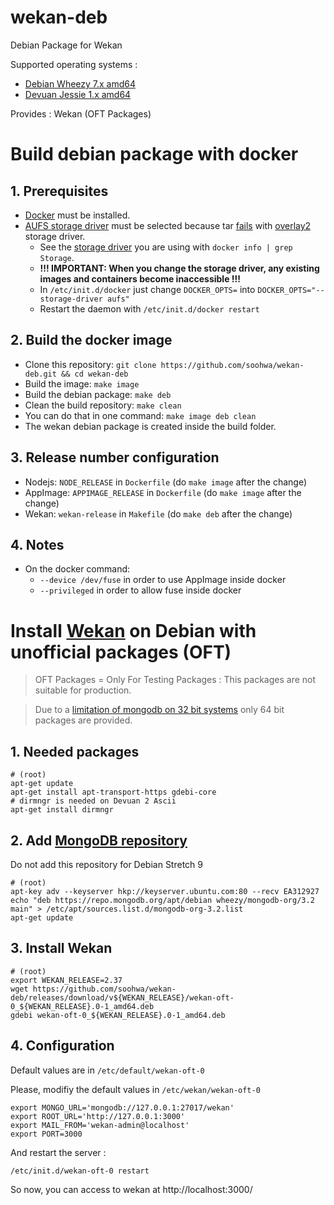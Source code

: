 # wekan-deb
Debian Package for Wekan

Supported operating systems :

* [Debian Wheezy 7.x amd64](https://www.debian.org/)
* [Devuan Jessie 1.x amd64](https://devuan.org/)

Provides : Wekan (OFT Packages)

# Build debian package with docker

## 1. Prerequisites

* [Docker](https://docs.docker.com/install/) must be installed.
* [AUFS storage driver](https://docs.docker.com/storage/storagedriver/aufs-driver/) must be selected because tar [fails](https://github.com/coreos/bugs/issues/1095) with [overlay2](https://github.com/deis/deis/issues/4867) storage driver.
    * See the [storage driver](https://docs.docker.com/storage/storagedriver/select-storage-driver/) you are using with `docker info | grep Storage`.
    * **!!! IMPORTANT: When you change the storage driver, any existing images and containers become inaccessible !!!**
    * In `/etc/init.d/docker` just change `DOCKER_OPTS=` into `DOCKER_OPTS="--storage-driver aufs"`
    * Restart the daemon with `/etc/init.d/docker restart`

## 2. Build the docker image

* Clone this repository: `git clone https://github.com/soohwa/wekan-deb.git && cd wekan-deb`
* Build the image: `make image`
* Build the debian package: `make deb`
* Clean the build repository: `make clean`
* You can do that in one command: `make image deb clean`
* The wekan debian package is created inside the build folder.

## 3. Release number configuration

* Nodejs: `NODE_RELEASE` in `Dockerfile` (do `make image` after the change)
* AppImage: `APPIMAGE_RELEASE` in `Dockerfile` (do `make image` after the change)
* Wekan: `wekan-release` in `Makefile` (do `make deb` after the change)

## 4. Notes

* On the docker command:
    * `--device /dev/fuse` in order to use AppImage inside docker
    * `--privileged` in order to allow fuse inside docker

# Install [Wekan](https://wekan.github.io/) on Debian with unofficial packages (OFT)

> OFT Packages = Only For Testing Packages : This packages are not suitable for production.

> Due to a [limitation of mongodb on 32 bit systems](https://www.mongodb.com/blog/post/32-bit-limitations) only 64 bit packages are provided.

## 1. Needed packages
```shell
# (root)
apt-get update
apt-get install apt-transport-https gdebi-core
# dirmngr is needed on Devuan 2 Ascii
apt-get install dirmngr
```

## 2. Add [MongoDB repository](https://docs.mongodb.com/v3.2/tutorial/install-mongodb-on-debian/)

Do not add this repository for Debian Stretch 9

```shell
# (root)
apt-key adv --keyserver hkp://keyserver.ubuntu.com:80 --recv EA312927
echo "deb https://repo.mongodb.org/apt/debian wheezy/mongodb-org/3.2 main" > /etc/apt/sources.list.d/mongodb-org-3.2.list
apt-get update
```

## 3. Install Wekan

```shell
# (root)
export WEKAN_RELEASE=2.37
wget https://github.com/soohwa/wekan-deb/releases/download/v${WEKAN_RELEASE}/wekan-oft-0_${WEKAN_RELEASE}.0-1_amd64.deb
gdebi wekan-oft-0_${WEKAN_RELEASE}.0-1_amd64.deb
```

## 4. Configuration

Default values are in `/etc/default/wekan-oft-0`

Please, modifiy the default values in `/etc/wekan/wekan-oft-0`

```shell
export MONGO_URL='mongodb://127.0.0.1:27017/wekan'
export ROOT_URL='http://127.0.0.1:3000'
export MAIL_FROM='wekan-admin@localhost'
export PORT=3000
```

And restart the server :

```shell
/etc/init.d/wekan-oft-0 restart
```

So now, you can access to wekan at http://localhost:3000/
